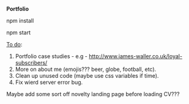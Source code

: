 <strong>Portfolio</strong>


npm install


npm start


<u>To do</u>:

1. Portfolio case studies - e.g - http://www.james-waller.co.uk/loyal-subscribers/
2. More on about me (emojis??? beer, globe, football, etc).
3. Clean up unused code (maybe use css variables if time).
4. Fix wierd server error bug. 

Maybe add some sort off novelty landing page before loading CV???
